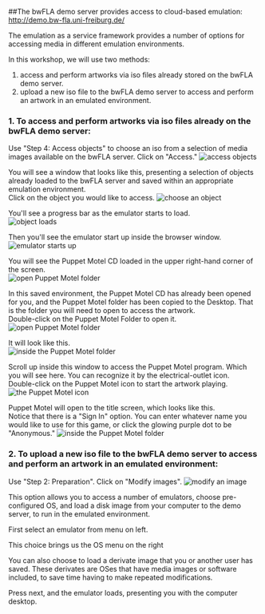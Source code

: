 ##The bwFLA demo server provides access to cloud-based emulation: http://demo.bw-fla.uni-freiburg.de/

The emulation as a service framework provides a number of options for accessing media in different emulation environments. 

In this workshop, we will use two methods:

  1. access and perform artworks via iso files already stored on the bwFLA demo server. 
  2. upload a new iso file to the bwFLA demo server to access and perform an artwork in an emulated environment.  

### 1. To access and perform artworks via iso files already on the bwFLA demo server: 

Use "Step 4: Access objects" to choose an iso from a selection of media images available on the bwFLA server.  Click on "Access."
![access objects](../imgs/bwfla-access.png)

You will see a window that looks like this, presenting a selection of objects already loaded to the bwFLA server and saved within an appropriate emulation environment.  
Click on the object you would like to access. 
![choose an object](../imgs/accessMenu.png)



You'll see a progress bar as the emulator starts to load.  
![object loads](../imgs/accessMenuStartup.png)  


Then you'll see the emulator start up inside the browser window.
![emulator starts up](../imgs/started-upEmulatorOS9.png)

You will see the Puppet Motel CD loaded in the upper right-hand corner of the screen.  
![open Puppet Motel folder](../imgs/puppetAccess-obj.png)  

In this saved environment, the Puppet Motel CD has already been opened for you, and the Puppet Motel folder has been copied to the Desktop.  That is the folder you will need to open to access the artwork.  
Double-click on the Puppet Motel Folder to open it.
![open Puppet Motel folder](../imgs/puppetAccess-obj.png)  

It will look like this.  
![inside the Puppet Motel folder](../imgs/puppetFolder-open.png)  

Scroll up inside this window to access the Puppet Motel program.
Which you will see here.  You can recognize it by the electrical-outlet icon.  
Double-click on the Puppet Motel icon to start the artwork playing.  
![the Puppet Motel icon](../imgs/puppetFolder-scrolledTop.png)  

Puppet Motel will open to the title screen, which looks like this.  
Notice that there is a "Sign In" option.  You can enter whatever name you would like to use for this game, or click the glowing purple dot to be "Anonymous."
![inside the Puppet Motel folder](../imgs/puppetEmulated.png)  

### 2. To upload a new iso file to the bwFLA demo server to access and perform an artwork in an emulated environment: 

Use "Step 2: Preparation".  Click on "Modify images". 
![modify an image](../imgs/bwfla-modify.png)

This option allows you to access a number of emulators, choose pre-configured OS, and load a disk image from your computer to the demo server, to run in the emulated environment. 

First select an emulator from menu on left. 

This choice brings us the OS menu on the right

You can also choose to load a derivate image that you or another user has saved.  These derivates are OSes that have media images or software included, to save time having to make repeated modifications. 

Press next, and the emulator loads, presenting you with the computer desktop.  
